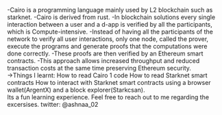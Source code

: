 -Cairo is a programming language mainly used by L2 blockchain such as starknet.
-Cairo is derived from rust.
-In blockchain solutions every single interaction between a user and a d-app is verified by all the participants, which is Compute-intensive.
-Instead of having all the participants of the network to verify all user interactions, only one node, called the prover, execute the programs and generate proofs that the computations were done correctly.
-These proofs are then verified by an Ethereum smart contracts.
-This approach allows increased throughput and reduced transaction costs at the same time preserving Ethereum security.
<br>
->Things I learnt:
How to read Cairo 1 code
How to read Starknet smart contracts
How to interact with Starknet smart contracts using a browser wallet(ArgentX) and a block explorer(Starkcsan).
<br>
Its a fun learning experience. Feel free to reach out to me regarding the excersises.
twitter: @ashnaa_02
